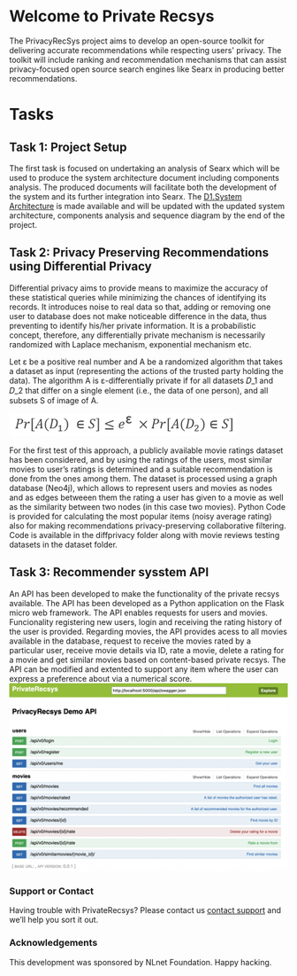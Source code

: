 # Welcome to Private Recsys

The PrivacyRecSys project aims to develop an open-source toolkit for delivering accurate recommendations while respecting users' privacy. The toolkit will include ranking and recommendation mechanisms that can assist privacy-focused open source search engines like Searx in producing better recommendations.

# Tasks


## Task 1: Project Setup 
The first task is focused on undertaking an analysis of Searx which will be used to produce the system architecture
document including components analysis. The produced documents will facilitate both the development of the system and its further integration into Searx. 
The [D1.System Architecture](https://github.com/privateRecsys/privaterecsys/blob/gh-pages/Documentation/D1.%20System%20Architecture_%20v1-1.pdf) is made available and will be updated with the updated system architecture, components analysis and sequence diagram by the end of the project. 

## Task 2: Privacy Preserving Recommendations using Differential Privacy

Differential privacy aims to provide means to maximize the accuracy of these statistical queries while minimizing the chances of identifying its records. It introduces noise to real data so that, adding or removing one user to database does not make noticeable difference in the data, thus preventing to identify his/her private information. It is a probabilistic concept, therefore, any differentially private mechanism is necessarily randomized with Laplace mechanism, exponential mechanism etc.

Let ε be a positive real number and A be a randomized algorithm that takes a dataset as input (representing the actions of the trusted party holding the data). The algorithm A is ε-differentially private if for all datasets 𝐷_1 and 𝐷_2 that differ on a single element (i.e., the data of one person), and all subsets S of image of A.

![ε-differential privacy formula](Documentation/formula.png)

For the first test of this approach, a publicly available movie ratings dataset has been considered, and by using the ratings of the users, most similar movies to user’s ratings is determined and a suitable recommendation is done from the ones among them. The dataset is processed using a graph database (Neo4j), which allows to represent users and movies as nodes and as edges betweeen them the rating a user has given to a movie as well as the similarity between two nodes (in this case two movies). Python Code is provided for calculating the most popular items (noisy average rating) also for making recommendations privacy-preserving collaborative filtering. Code is available in the diffprivacy folder along with movie reviews testing datasets in the dataset folder. 

## Task 3:  Recommender sysstem API
An API has been developed to make the functionality of the private recsys available. The API has been developed as a Python application on the Flask micro web framework. The API enables requests for users and movies. Funcionality registering new users, login and receiving the rating history of the user is provided. Regarding movies, the API provides acess to all movies available in the database, request to receive the movies rated by a particular user, receive movie details via ID, rate a movie, delete a rating for a movie and get similar movies based on content-based private recsys.  The API can be modified and extented to support any item where the user can express a preference about via a numerical score. 
![API screenshot](Documentation/APIscreenshot1.png)


### Support or Contact

Having trouble with PrivateRecsys? Please contact us [contact support](mailto:privaterecsys@gmail.com) and we’ll help you sort it out.

### Acknowledgements

This development was sponsored by NLnet Foundation.
Happy hacking.
